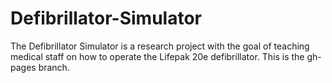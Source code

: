 # Defibrillator-Simulator

The Defibrillator Simulator is a research project with the goal of teaching medical staff on how to operate the Lifepak 20e defibrillator. This is the gh-pages branch.
